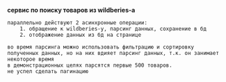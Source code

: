 
**сервис по поиску товаров из wildberies-а**

    параллельно действуют 2 асинхронные операции:
        1. обращение к wildberies-у, парсинг данных, сохранение в бд
        2. отображение данных из бд на странице

    во время парсинга можно использовать фильтрацию и сортировку
    полученных данных, но на них вдияет парсинг данных, т.к. он занимает некоторое время
    в демонстрационных целях парсятся первые 500 товаров.
    не успел сделать пагинацию
    


